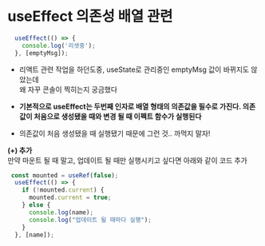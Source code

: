 # useEffect 의존성 배열 관련

```js
  useEffect(() => {
    console.log('리셋중');
  }, [emptyMsg]);
```

* 리액트 관련 작업을 하던도중, useState로 관리중인 emptyMsg 값이 바뀌지도 않았는데   
왜 자꾸 콘솔이 찍히는지 궁금했다

* **기본적으로 useEffect는 두번째 인자로 배열 형태의 의존값을 필수로 가진다. 의존값이 처음으로 생성됐을 때와 변경 될 때 이펙트 함수가 실행된다**

* 의존값이 처음 생성됐을 때 실행됐기 때문에 그런 것.. 까먹지 말자!

**(+) 추가**  
만약 마운트 될 때 말고, 업데이트 될 때만 실행시키고 싶다면 아래와 같이 코드 추가
```js
 const mounted = useRef(false);
  useEffect(() => {
    if (!mounted.current) {
      mounted.current = true;
    } else {
      console.log(name);
      console.log("업데이트 될 때마다 실행");
    }
  }, [name]);
```
